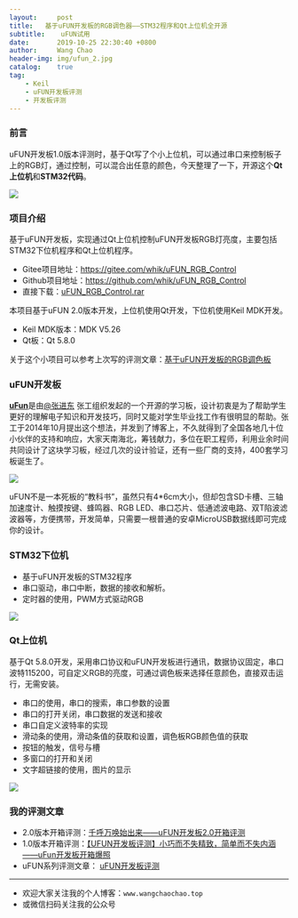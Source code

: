 ```yaml
---
layout:     post
title:   基于uFUN开发板的RGB调色器——STM32程序和Qt上位机全开源
subtitle:	 uFUN试用
date:       2019-10-25 22:30:40 +0800
author:     Wang Chao
header-img: img/ufun_2.jpg
catalog:    true
tag:
    - Keil
    - uFUN开发板评测
    - 开发板评测
---
```

### 前言

uFUN开发板1.0版本评测时，基于Qt写了个小上位机，可以通过串口来控制板子上的RGB灯，通过控制，可以混合出任意的颜色，今天整理了一下，开源这个**Qt上位机**和**STM32代码**。

![](https://wcc-blog.oss-cn-beijing.aliyuncs.com/img/uFUN2_0/%E9%BB%84%E8%93%9D%E4%B8%A4%E7%A7%8D.jpeg)

### 项目介绍

基于uFUN开发板，实现通过Qt上位机控制uFUN开发板RGB灯亮度，主要包括STM32下位机程序和Qt上位机程序。

- Gitee项目地址：https://gitee.com/whik/uFUN_RGB_Control
- Github项目地址：https://github.com/whik/uFUN_RGB_Control
- 直接下载：[uFUN_RGB_Control.rar](https://wcc-blog.oss-cn-beijing.aliyuncs.com/BlogFile/uFUN_RGB_Control.rar)

本项目基于uFUN 2.0版本开发，上位机使用Qt开发，下位机使用Keil MDK开发。

- Keil MDK版本：MDK V5.26
- Qt板：Qt 5.8.0

关于这个小项目可以参考上次写的评测文章：[基于uFUN开发板的RGB调色板](http://www.wangchaochao.top/2019/04/06/uFun-7/)

### uFUN开发板

[**uFun**](http://www.myufun.com/)是由[@张进东](https://www.mianbaoban.cn/blog/uid-me-1595057.html) 张工组织发起的一个开源的学习板，设计初衷是为了帮助学生更好的理解电子知识和开发技巧，同时又能对学生毕业找工作有很明显的帮助。张工于2014年10月提出这个想法，并发到了博客上，不久就得到了全国各地几十位小伙伴的支持和响应，大家天南海北，筹钱献力，多位在职工程师，利用业余时间共同设计了这块学习板，经过几次的设计验证，还有一些厂商的支持，400套学习板诞生了。

![](https://wcc-blog.oss-cn-beijing.aliyuncs.com/img/uFUN2_0/%E6%AD%A3%E9%9D%A24.jpeg)

uFUN不是一本死板的“教科书”，虽然只有4*6cm大小，但却包含SD卡槽、三轴加速度计、触摸按键、蜂鸣器、RGB LED、串口芯片、低通滤波电路、双T陷波滤波器等，方便携带，开发简单，只需要一根普通的安卓MicroUSB数据线即可完成你的设计。

### STM32下位机

- 基于uFUN开发板的STM32程序
- 串口驱动，串口中断，数据的接收和解析。
- 定时器的使用，PWM方式驱动RGB

![](https://wcc-blog.oss-cn-beijing.aliyuncs.com/img/uFUN2_0/正面1.jpeg)

### Qt上位机

基于Qt 5.8.0开发，采用串口协议和uFUN开发板进行通讯，数据协议固定，串口波特115200，可自定义RGB的亮度，可通过调色板来选择任意颜色，直接双击运行，无需安装。

- 串口的使用，串口的搜索，串口参数的设置
- 串口的打开关闭，串口数据的发送和接收
- 串口自定义波特率的实现
- 滑动条的使用，滑动条值的获取和设置，调色板RGB颜色值的获取
- 按钮的触发，信号与槽
- 多窗口的打开和关闭
- 文字超链接的使用，图片的显示

![](https://wcc-blog.oss-cn-beijing.aliyuncs.com/img/RGB_Control_PC.jpg)

### 我的评测文章

- 2.0版本开箱评测：[千呼万唤始出来——uFUN开发板2.0开箱评测](http://www.wangchaochao.top/2019/10/15/uFUN2-0/) 
- 1.0版本开箱评测：[【UFUN开发板评测】小巧而不失精致，简单而不失内涵——uFun开发板开箱爆照](http://www.wangchaochao.top/2019/03/09/uFun-1/)
- uFUN系列评测文章： [uFUN开发板评测](http://www.wangchaochao.top/tags/#uFUN开发板评测) 

----

- 欢迎大家关注我的个人博客：`www.wangchaochao.top`
- 或微信扫码关注我的公众号

